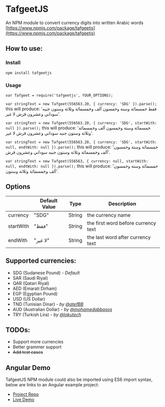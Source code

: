 # TafgeetJS

An NPM module to convert currency digits into written Arabic words
[https://www.npmjs.com/package/tafgeetjs](https://www.npmjs.com/package/tafgeetjs)

## How to use:

### Install

`npm install tafgeetjs`

### Usage

`var Tafgeet = require('tafgeetjs', YOUR_OPTIONS);`

`var stringText = new Tafgeet(556563.20, { currency: 'SDG' }).parse();` this will produce: 'فقط خمسمائة وستة وخمسون ألف وخمسمائة وثلاثة وستون جنيه سوداني وعشرون قرش لا غير'.

`var stringText = new Tafgeet(556563.20, { currency: 'SDG', startWith: null }).parse();` this will produce: 'خمسمائة وستة وخمسون ألف وخمسمائة وثلاثة وستون جنيه سوداني وعشرون قرش لا غير'.

`var stringText = new Tafgeet(556563.20, { currency: 'SDG', startWith: null, endtWith: null }).parse();` this will produce: 'خمسمائة وستة وخمسون ألف وخمسمائة وثلاثة وستون جنيه سوداني وعشرون قرش'.

`var stringText = new Tafgeet(556563, { currency: null, startWith: null, endtWith: null }).parse();` this will produce: 'خمسمائة وستة وخمسون ألف وخمسمائة وثلاثة وستون'.

## Options

|           | Default Value | Type   | Description                         |
| --------- | ------------- | ------ | ----------------------------------- |
| currency  | "SDG"         | String | the currency name                   |
| startWith | "فقط"         | String | the first word before currency text |
| endWith   | "لا غير"      | String | the last word after currency text  |

## Supported currencies:

- SDG (Sudanese Pound) - _Default_
- SAR (Saudi Riyal)
- QAR (Qatari Riyal)
- AED (Emarati Dirham)
- EGP (Egyptian Pound)
- USD (US Dollar)
- TND (Tunisian Dinar) - _by [@atefBB](https://github.com/atefBB)_
- AUD (Australian Dollar) - _by [@mohamedabbasos](https://github.com/mohamedabbasos)_
- TRY (Turkish Lira) - _by [@lokutech](https://github.com/lokutech)_

## TODOs:

- Support more currencies
- Better grammer support
- ~~Add test cases~~

## Angular Demo

TafgeetJS NPM module could also be imported using ES6 import syntax, below are links to an Angular example project:

- [Project Repo](https://github.com/mmahgoub/tafgeetjs-angular-demo/)
- [Live Demo](https://mmahgoub.github.io/tafgeetjs-angular-demo/)
